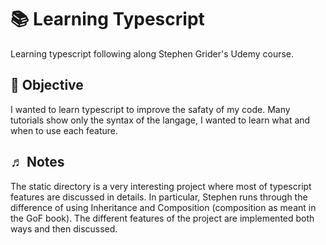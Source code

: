 # 📚 Learning Typescript

Learning typescript following along Stephen Grider's Udemy course.

## 🎯 Objective

I wanted to learn typescript to improve the safaty of my code.
Many tutorials show only the syntax of the langage, I wanted to learn what and when to use each feature.

## ♬ Notes

The static directory is a very interesting project where most of typescript features are discussed in details. In particular, Stephen runs through the difference of using Inheritance and Composition (composition as meant in the GoF book). The different features of the project are implemented both ways and then discussed.
